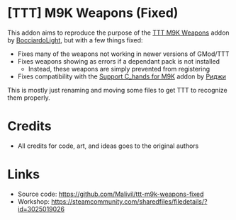 # [TTT] M9K Weapons (Fixed)
This addon aims to reproduce the purpose of the [TTT M9K Weapons](https://steamcommunity.com/sharedfiles/filedetails/?id=716631815) addon by [BocciardoLight](https://steamcommunity.com/id/bocciardolight), but with a few things fixed:
* Fixes many of the weapons not working in newer versions of GMod/TTT
* Fixes weapons showing as errors if a dependant pack is not installed
  * Instead, these weapons are simply prevented from registering
* Fixes compatibility with the [Support C_hands for M9K](https://steamcommunity.com/sharedfiles/filedetails/?id=3451239016) addon by [Риджи](https://steamcommunity.com/id/435325228)

This is mostly just renaming and moving some files to get TTT to recognize them properly.

# Credits
- All credits for code, art, and ideas goes to the original authors

# Links
* Source code: https://github.com/Malivil/ttt-m9k-weapons-fixed
* Workshop: https://steamcommunity.com/sharedfiles/filedetails/?id=3025019026
